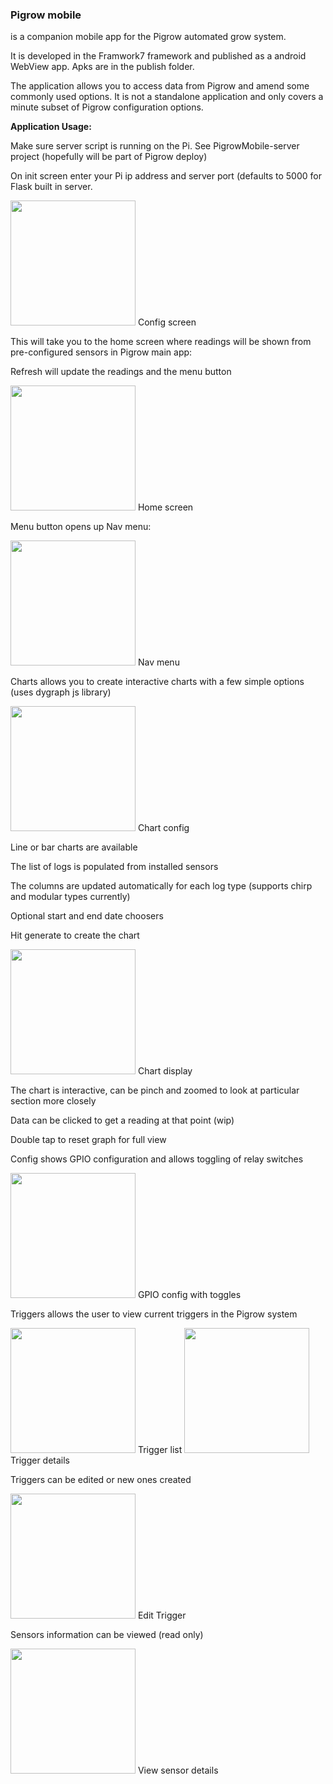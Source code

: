 ### **Pigrow mobile** 
is a companion mobile app for the Pigrow automated
grow system.

It is developed in the Framwork7 framework and published as a android
WebView app. Apks are in the publish folder.

The application allows you to access data from Pigrow and amend some
commonly used options. It is not a standalone application and only
covers a minute subset of Pigrow configuration options.

**Application Usage:**

Make sure server script is running on the Pi. See PigrowMobile-server
project (hopefully will be part of Pigrow deploy)

On init screen enter your Pi ip address and server port (defaults to
5000 for Flask built in server.

<img alttext="" src="/../../blob/master/ReadME/enterdetails.jpg?raw=true" width="200"/>
Config screen

This will take you to the home screen where readings will be shown from
pre-configured sensors in Pigrow main app:

Refresh will update the readings and the menu button

<img alttext="" src="/../../blob/master/ReadME/homescreen.jpg?raw=true" width="200"/>
Home screen

Menu button opens up Nav menu:

<img alttext="" src="/../../blob/master/ReadME/sidemenu.jpg?raw=true" width="200"/>
Nav menu

Charts allows you to create interactive charts with a few simple options
(uses dygraph js library)

<img alttext="" src="/../../blob/master/ReadME/chart%20options.jpg?raw=true" width="200"/>
Chart config

Line or bar charts are available

The list of logs is populated from installed sensors

The columns are updated automatically for each log type (supports chirp
and modular types currently)

Optional start and end date choosers

Hit generate to create the chart

<img alttext="" src="/../../blob/master/ReadME/chartdisplay.jpg?raw=true" width="200"/>
Chart display

The chart is interactive, can be pinch and zoomed to look at particular
section more closely

Data can be clicked to get a reading at that point (wip)

Double tap to reset graph for full view

Config shows GPIO configuration and allows toggling of relay switches

<img alttext="" src="/../../blob/master/ReadME/gpioconfig.jpg?raw=true" width="200"/>
GPIO config with toggles

Triggers allows the user to view current triggers in the Pigrow system

<img alttext="" src="/../../blob/master/ReadME/triggerlist.jpg?raw=true" width="200"/>
Trigger list

<img alttext="" src="/../../blob/master/ReadME/triggerview.jpg?raw=true" width="200"/>
Trigger details

Triggers can be edited or new ones created

<img alttext="" src="/../../blob/master/ReadME/triggeredit.jpg?raw=true" width="200"/>
Edit Trigger

Sensors information can be viewed (read only)

<img alttext="" src="/../../blob/master/ReadME/sensorview.jpg?raw=true" width="200"/>
View sensor details

